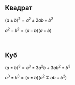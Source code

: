 ## Квадрат

$(a \pm b)^2 = a^2 \pm 2ab + b^2$

$a^2 - b^2 = (a - b)(a + b)$

<Br>

## Куб

$(a \pm b)^3 = a^3 \pm 3a^2b + 3ab^2 \pm b^3$

$a^3 \pm b^3 = (a \pm b)(a^2 \mp ab + b^2)$